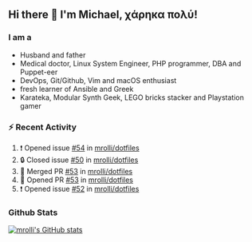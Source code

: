 ## Hi there 👋 I'm Michael, χάρηκα πολύ!

<!--
**mrolli/mrolli** is a ✨ _special_ ✨ repository because its `README.md` (this file) appears on your GitHub profile.

Here are some ideas to get you started:

- 🔭 I’m currently working on ...
- 🌱 I’m currently learning ...
- 👯 I’m looking to collaborate on ...
- 🤔 I’m looking for help with ...
- 💬 Ask me about ...
- 📫 How to reach me: ...
- 😄 Pronouns: ...
- ⚡ Fun fact: ...
-->

### I am a
- Husband and father
- Medical doctor, Linux System Engineer, PHP programmer, DBA and Puppet-eer
- DevOps, Git/Github, Vim and macOS enthusiast
- fresh learner of Ansible and Greek
- Karateka, Modular Synth Geek, LEGO bricks stacker and Playstation gamer 

### :zap: Recent Activity

<!--START_SECTION:activity-->
1. ❗ Opened issue [#54](https://github.com/mrolli/dotfiles/issues/54) in [mrolli/dotfiles](https://github.com/mrolli/dotfiles)
2. 🔒 Closed issue [#50](https://github.com/mrolli/dotfiles/issues/50) in [mrolli/dotfiles](https://github.com/mrolli/dotfiles)
3. 🎉 Merged PR [#53](https://github.com/mrolli/dotfiles/pull/53) in [mrolli/dotfiles](https://github.com/mrolli/dotfiles)
4. 💪 Opened PR [#53](https://github.com/mrolli/dotfiles/pull/53) in [mrolli/dotfiles](https://github.com/mrolli/dotfiles)
5. ❗ Opened issue [#52](https://github.com/mrolli/dotfiles/issues/52) in [mrolli/dotfiles](https://github.com/mrolli/dotfiles)
<!--END_SECTION:activity-->

### Github Stats
[![mrolli's GitHub stats](https://github-readme-stats.vercel.app/api?username=mrolli&count_private=true&show_icons=true&theme=transparent)](https://github.com/anuraghazra/github-readme-stats)  
<!-- [![mrolli's Top Langs](https://github-readme-stats.vercel.app/api/top-langs/?username=mrolli&count_private=true&theme=onedark&hide=c%2B%2B,c,html,cmake,makefile&layout=compact)](https://github.com/anuraghazra/github-readme-stats) -->
